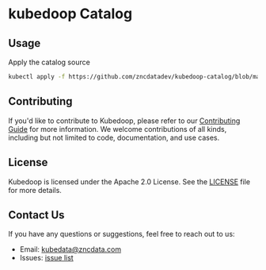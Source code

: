 # kubedoop Catalog

## Usage

Apply the catalog source

```bash
kubectl apply -f https://github.com/zncdatadev/kubedoop-catalog/blob/main/kubedoop-catalog.yaml
```

## Contributing

If you'd like to contribute to Kubedoop, please refer to our [Contributing Guide](https://zncdata.dev/docs/developer-manual/collaboration) for more information.
We welcome contributions of all kinds, including but not limited to code, documentation, and use cases.

## License

Kubedoop is licensed under the Apache 2.0 License. See the [LICENSE](./LICENSE) file for more details.

## Contact Us

If you have any questions or suggestions, feel free to reach out to us:

- Email: [kubedata@zncdata.com](mailto:kubedata@zncdata.com)
- Issues: [issue list](https://github.com/zncdatadev/kubedoop/issues)
